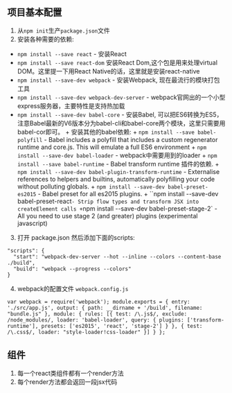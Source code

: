 ## 项目基本配置

1. 从`npm init`生产`package.json`文件
2. 安装各种需要的依赖:
 * `npm install --save react` - 安装React
 * `npm install --save react-dom` 安装React Dom,这个包是用来处理virtual DOM。这里提一下用React Native的话，这里就是安装react-native
 * `npm install --save-dev webpack` - 安装Webpack, 现在最流行的模块打包工具
 * `npm install --save-dev webpack-dev-server` - webpack官网出的一个小型express服务器，主要特性是支持热加载
 * `npm install --save-dev babel-core` - 安装Babel, 可以把ES6转换为ES5，注意Babel最新的V6版本分为babel-cli和babel-core两个模块，这里只需要用babel-cor即可。
       + 安装其他的babel依赖:
    	+ `npm install --save babel-polyfill` - Babel includes a polyfill that includes a custom regenerator runtime and core.js. This will emulate a full ES6 environment
       + `npm install --save-dev babel-loader` - webpack中需要用到的loader
       + `npm install --save babel-runtime` - Babel transform runtime 插件的依赖.
       + `npm install --save-dev babel-plugin-transform-runtime` - Externalise references to helpers and builtins, automatically polyfilling your code without polluting globals.
       + `npm install --save-dev babel-preset-es2015` - Babel preset for all es2015 plugins.
       + ``npm install --save-dev babel-preset-react` - Strip flow types and transform JSX into createElement calls
       + `npm install --save-dev babel-preset-stage-2` - All you need to use stage 2 (and greater) plugins (experimental javascript)

3. 打开 package.json 然后添加下面的scripts:

```
"scripts": {
  "start": "webpack-dev-server --hot --inline --colors --content-base ./build",
  "build": "webpack --progress --colors"
}
```

4. webpack的配置文件 `webpack.config.js`

```
var webpack = require('webpack'); module.exports = { entry: './src/app.js', output: { path: __dirname + '/build', filename: "bundle.js" }, module: { rules: [{ test: /\.js$/, exclude: /node_modules/, loader: 'babel-loader', query: { plugins: ['transform-runtime'], presets: ['es2015', 'react', 'stage-2'] } }, { test: /\.css$/, loader: "style-loader!css-loader" }] } };

```

## 组件

1. 每一个react类组件都有一个render方法
2. 每个render方法都会返回一段jsx代码




